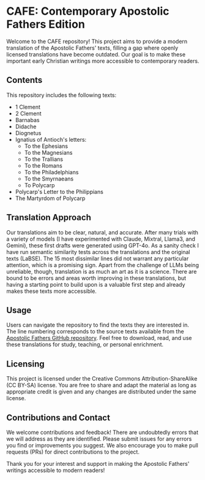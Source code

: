 # CAFE: Contemporary Apostolic Fathers Edition

Welcome to the CAFE repository! This project aims to provide a modern translation of the Apostolic Fathers' texts, filling a gap where openly licensed translations have become outdated. Our goal is to make these important early Christian writings more accessible to contemporary readers.

## Contents

This repository includes the following texts:

- 1 Clement
- 2 Clement
- Barnabas
- Didache
- Diognetus
- Ignatius of Antioch's letters:
  - To the Ephesians
  - To the Magnesians
  - To the Trallians
  - To the Romans
  - To the Philadelphians
  - To the Smyrnaeans
  - To Polycarp
- Polycarp's Letter to the Philippians
- The Martyrdom of Polycarp

## Translation Approach

Our translations aim to be clear, natural, and accurate. After many trials with a variety of models (I have experimented with Claude, Mixtral, Llama3, and Gemini), these first drafts were generated using GPT-4o. As a sanity check I have run semantic similarity tests across the translations and the original texts (LaBSE). The 15 most dissimilar lines did not warrant any particular attention, which is a promising sign. Apart from the challenge of LLMs being unreliable, though, translation is as much an art as it is a science. There are bound to be errors and areas worth improving in these translations, but having a starting point to build upon is a valuable first step and already makes these texts more accessible.

## Usage

Users can navigate the repository to find the texts they are interested in. The line numbering corresponds to the source texts available from the [Apostolic Fathers GitHub repository](https://github.com/jtauber/apostolic-fathers). Feel free to download, read, and use these translations for study, teaching, or personal enrichment.

## Licensing

This project is licensed under the Creative Commons Attribution-ShareAlike (CC BY-SA) license. You are free to share and adapt the material as long as appropriate credit is given and any changes are distributed under the same license.

## Contributions and Contact

We welcome contributions and feedback! There are undoubtedly errors that we will address as they are identified. Please submit issues for any errors you find or improvements you suggest. We also encourage you to make pull requests (PRs) for direct contributions to the project.

Thank you for your interest and support in making the Apostolic Fathers' writings accessible to modern readers!
